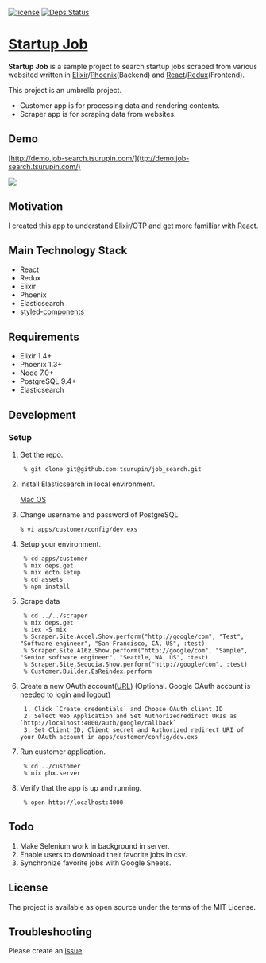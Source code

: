 [![license](https://img.shields.io/github/license/mashape/apistatus.svg)](https://github.com/tsurupin/job_search/blob/master/LICENSE)
[![Deps Status](https://beta.hexfaktor.org/badge/all/github/tsurupin/job_search.svg)](https://beta.hexfaktor.org/github/tsurupin/job_search)

# [Startup Job](http://demo.job-search.tsurupin.com/)


**Startup Job** is a sample project to search startup jobs scraped from various websited written in [Elixir](http://elixir-lang.org/)/[Phoenix](http://www.phoenixframework.org/)(Backend) and [React](https://facebook.github.io/react/)/[Redux](http://redux.js.org/)(Frontend).
 
This project is an umbrella project.
 - Customer app is for processing data and rendering contents. 
 - Scraper app is for scraping data from websites.
 

Demo
-------
[http://demo.job-search.tsurupin.com/](ttp://demo.job-search.tsurupin.com/)

![](https://cloud.githubusercontent.com/assets/1782169/26284819/c05013f8-3df8-11e7-908b-3907c284aa92.gif)

Motivation
-------
I created this app to understand Elixir/OTP and get more familliar with React.

Main Technology Stack
-------
* React
* Redux
* Elixir
* Phoenix
* Elasticsearch
* [styled-components](https://styled-components.com/)


Requirements
-------
- Elixir 1.4+
- Phoenix 1.3+
- Node 7.0+
- PostgreSQL 9.4+
- Elasticsearch


Development
--------

### Setup
1. Get the repo.

        % git clone git@github.com:tsurupin/job_search.git
        
2. Install Elasticsearch in local environment.

   [Mac OS](https://chartio.com/resources/tutorials/how-to-install-elasticsearch-on-mac-os-x/)

3. Change username and password of PostgreSQL 

       % vi apps/customer/config/dev.exs
        
3. Setup your environment.

        % cd apps/customer
        % mix deps.get
        % mix ecto.setup
        % cd assets
        % npm install 
        
        
4. Scrape data 

        % cd ../../scraper         
        % mix deps.get 
        % iex -S mix
        % Scraper.Site.Accel.Show.perform("http://google/com", "Test", "Software engineer", "San Francisco, CA, US", :test)
        % Scraper.Site.A16z.Show.perform("http://google/com", "Sample", "Senior software engineer", "Seattle, WA, US", :test)
        % Scraper.Site.Sequoia.Show.perform("http://google/com", :test)
        % Customer.Builder.EsReindex.perform  
        
5. Create a new OAuth account([URL](https://console.developers.google.com/apis/credentials)) (Optional. Google OAuth account is needed to login and logout)

        1. Click `Create credentials` and Choose OAuth client ID
        2. Select Web Application and Set Authorizedredirect URIs as `http://localhost:4000/auth/google/callback`
        3. Set Client ID, Client secret and Authorized redirect URI of your OAuth account in apps/customer/config/dev.exs
        
        
6. Run customer application.

        % cd ../customer
        % mix phx.server

7. Verify that the app is up and running.

        % open http://localhost:4000

Todo
-------
 1. Make Selenium work in background in server.
 2. Enable users to download their favorite jobs in csv.
 3. Synchronize favorite jobs with Google Sheets.


License
-------
 The project is available as open source under the terms of the MIT License.


Troubleshooting
-------
 Please create an [issue](https://github.com/tsurupin/job_search/issues).
